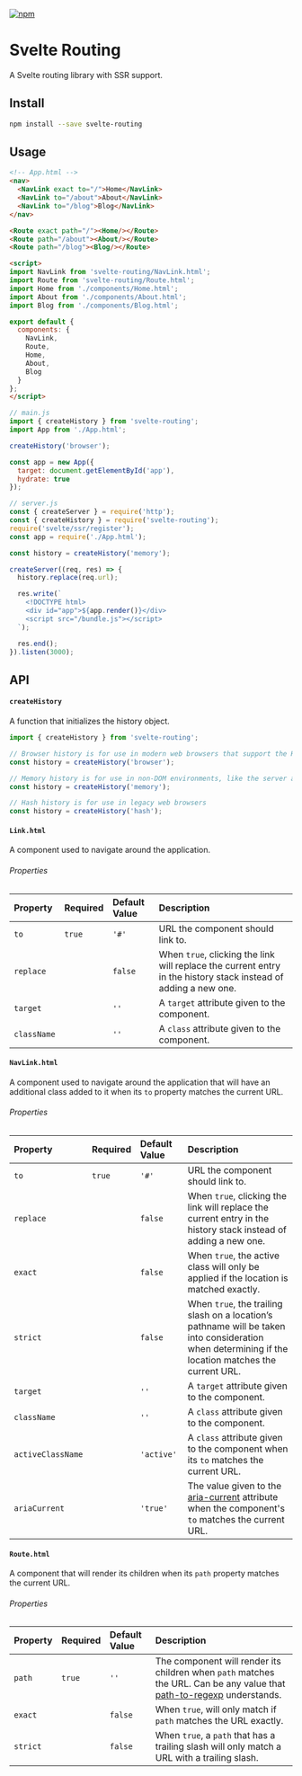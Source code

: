 [![npm][npm]][npm-url]

# Svelte Routing

A Svelte routing library with SSR support.

## Install

```bash
npm install --save svelte-routing
```

## Usage

```html
<!-- App.html -->
<nav>
  <NavLink exact to="/">Home</NavLink>
  <NavLink to="/about">About</NavLink>
  <NavLink to="/blog">Blog</NavLink>
</nav>

<Route exact path="/"><Home/></Route>
<Route path="/about"><About/></Route>
<Route path="/blog"><Blog/></Route>

<script>
import NavLink from 'svelte-routing/NavLink.html';
import Route from 'svelte-routing/Route.html';
import Home from './components/Home.html';
import About from './components/About.html';
import Blog from './components/Blog.html';

export default {
  components: {
    NavLink,
    Route,
    Home,
    About,
    Blog
  }
};
</script>
```

```javascript
// main.js
import { createHistory } from 'svelte-routing';
import App from './App.html';

createHistory('browser');

const app = new App({
  target: document.getElementById('app'),
  hydrate: true
});
```

```javascript
// server.js
const { createServer } = require('http');
const { createHistory } = require('svelte-routing');
require('svelte/ssr/register');
const app = require('./App.html');

const history = createHistory('memory');

createServer((req, res) => {
  history.replace(req.url);

  res.write(`
    <!DOCTYPE html>
    <div id="app">${app.render()}</div>
    <script src="/bundle.js"></script>
  `);

  res.end();
}).listen(3000);
```

## API

#### `createHistory`

A function that initializes the history object.

```javascript
import { createHistory } from 'svelte-routing';

// Browser history is for use in modern web browsers that support the HTML5 history API
const history = createHistory('browser');

// Memory history is for use in non-DOM environments, like the server and tests
const history = createHistory('memory');

// Hash history is for use in legacy web browsers
const history = createHistory('hash');
```

#### `Link.html`

A component used to navigate around the application.

###### Properties

| Property    | Required | Default Value | Description                                                                                                     |
| :---------- | :------- | :------------ | :-------------------------------------------------------------------------------------------------------------- |
| `to`        | `true`   | `'#'`         | URL the component should link to.                                                                               |
| `replace`   |          | `false`       | When `true`, clicking the link will replace the current entry in the history stack instead of adding a new one. |
| `target`    |          | `''`          | A `target` attribute given to the component.                                                                    |
| `className` |          | `''`          | A `class` attribute given to the component.                                                                     |

#### `NavLink.html`

A component used to navigate around the application that will have an additional
class added to it when its `to` property matches the current URL.

###### Properties

| Property          | Required | Default Value | Description                                                                                                                                         |
| :---------------- | :------- | :------------ | :-------------------------------------------------------------------------------------------------------------------------------------------------- |
| `to`              | `true`   | `'#'`         | URL the component should link to.                                                                                                                   |
| `replace`         |          | `false`       | When `true`, clicking the link will replace the current entry in the history stack instead of adding a new one.                                     |
| `exact`           |          | `false`       | When `true`, the active class will only be applied if the location is matched exactly.                                                              |
| `strict`          |          | `false`       | When `true`, the trailing slash on a location’s pathname will be taken into consideration when determining if the location matches the current URL. |
| `target`          |          | `''`          | A `target` attribute given to the component.                                                                                                        |
| `className`       |          | `''`          | A `class` attribute given to the component.                                                                                                         |
| `activeClassName` |          | `'active'`    | A `class` attribute given to the component when its `to` matches the current URL.                                                                   |
| `ariaCurrent`     |          | `'true'`      | The value given to the [aria-current][aria-current-url] attribute when the component's `to` matches the current URL.                                |

#### `Route.html`

A component that will render its children when its `path` property matches the
current URL.

###### Properties

| Property  | Required | Default Value | Description                                                                                                                         |
| :-------- | :------- | :------------ | :---------------------------------------------------------------------------------------------------------------------------------- |
| `path`    | `true`   | `''`          | The component will render its children when `path` matches the URL. Can be any value that [path-to-regexp][regexp-url] understands. |
| `exact`   |          | `false`       | When `true`, will only match if `path` matches the URL exactly.                                                                     |
| `strict`  |          | `false`       | When `true`, a `path` that has a trailing slash will only match a URL with a trailing slash.                                        |

[npm]: https://img.shields.io/npm/v/svelte-routing.svg
[npm-url]: https://npmjs.com/package/svelte-routing
[aria-current-url]: https://tink.uk/using-the-aria-current-attribute
[regexp-url]: https://www.npmjs.com/package/path-to-regexp
